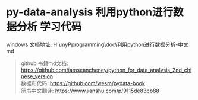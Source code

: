 # py-data-analysis 利用python进行数据分析 学习代码

windows 文档地址: H:\myPprogramming\doc\利用python进行数据分析-中文md

> github 书籍md文档: https://github.com/iamseancheney/python_for_data_analysis_2nd_chinese_version    
> 数据和代码: https://github.com/wesm/pydata-book    
> 简书中文翻译: https://www.jianshu.com/p/9115de83bb88